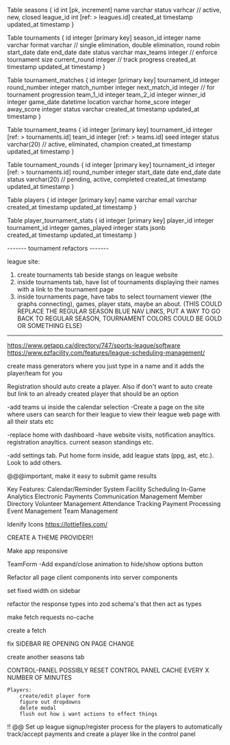 Table seasons {
id int [pk, increment]
name varchar
status varhcar // active, new, closed
league_id int [ref: > leagues.id]
created_at timestamp
updated_at timestamp
}

Table tournaments {
id integer [primary key]
season_id integer
name varchar
format varchar // single elimination, double elimination, round robin
start_date date
end_date date
status varchar
max_teams integer // enforce tournament size
current_round integer // track progress
created_at timestamp
updated_at timestamp
}

Table tournament_matches {
id integer [primary key]
tournament_id integer
round_number integer
match_number integer
next_match_id integer // for tournament progression
team_1_id integer
team_2_id integer
winner_id integer
game_date datetime
location varchar
home_score integer
away_score integer
status varchar
created_at timestamp
updated_at timestamp
}

Table tournament_teams {
id integer [primary key]
tournament_id integer [ref: > tournaments.id]
team_id integer [ref: > teams.id]
seed integer
status varchar(20) // active, eliminated, champion
created_at timestamp
updated_at timestamp
}

Table tournament_rounds {
id integer [primary key]
tournament_id integer [ref: > tournaments.id]
round_number integer
start_date date
end_date date
status varchar(20) // pending, active, completed
created_at timestamp
updated_at timestamp
}

Table players {
id integer [primary key]
name varchar
email varchar
created_at timestamp
updated_at timestamp
}

Table player_tournament_stats {
id integer [primary key]
player_id integer
tournament_id integer
games_played integer
stats jsonb  
created_at timestamp
updated_at timestamp
}

------- tournament refactors -------

league site:

1. create tournaments tab beside stangs on league website
2. inside tournaments tab, have list of tournaments displaying their names with a link to the tournament page
3. inside tournaments page, have tabs to select tournament viewer (the graphs connecting), games, player stats, maybe an about. (THIS COULD REPLACE THE REGULAR SEASON BLUE NAV LINKS, PUT A WAY TO GO BACK TO REGULAR SEASON, TOURNAMENT COLORS COULD BE GOLD OR SOMETHING ELSE)

---

https://www.getapp.ca/directory/747/sports-league/software
https://www.ezfacility.com/features/league-scheduling-management/

create mass generators where you just type in a name and it adds the player/team for you

Registration should auto create a player. Also if don't want to auto create but link to an already created player that should be an option

-add teams ui inside the calendar selection
-Create a page on the site where users can search for their league to view their league web page with all their stats etc

-replace home with dashboard
-have website visits, notification anayltics. registration anayltics. current season standings etc.

-add settings tab. Put home form inside, add league stats (ppg, ast, etc.). Look to add others.

@@@important, make it easy to submit game results

Key Features:
Calendar/Reminder System
Facility Scheduling
In-Game Analytics
Electronic Payments
Communication Management
Member Directory
Volunteer Management
Attendance Tracking
Payment Processing
Event Management
Team Management

Idenify Icons https://lottiefiles.com/

CREATE A THEME PROVIDER!!

Make app responsive

TeamForm -Add expand/close animation to hide/show options button

Refactor all page client components into server components

set fixed width on sidebar

refactor the response types into zod schema's that then act as types

make fetch requests no-cache

create a fetch

fix SIDEBAR RE OPENING ON PAGE CHANGE

create another seasons tab

CONTROL-PANEL
POSSIBLY RESET CONTROL PANEL CACHE EVERY X NUMBER OF MINUTES

    Players:
        create/edit player form
        figure out dropdowns
        delete modal
        flush out how i want actions to effect things

!! @@ Set up league signup/register process for the players to automatically track/accept payments and create a player like in the control panel
